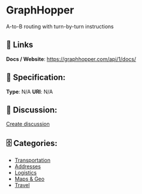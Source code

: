 # GraphHopper


A-to-B routing with turn-by-turn instructions

##  🔗 Links
**Docs / Website**: https://graphhopper.com/api/1/docs/

## 🧬 Specification:
**Type**:  N/A 
**URI**:  N/A 

## 💬 Discussion:
[Create discussion](https://github.com/apis-list/apis-list/discussions/new)

## 🗄️ Categories:
- [Transportation](https://github.com/apis-list/apis-list#transportation)
- [Addresses](https://github.com/apis-list/apis-list#addresses)
- [Logistics](https://github.com/apis-list/apis-list#logistics)
- [Maps & Geo](https://github.com/apis-list/apis-list#maps-and-geo)
- [Travel](https://github.com/apis-list/apis-list#travel)



